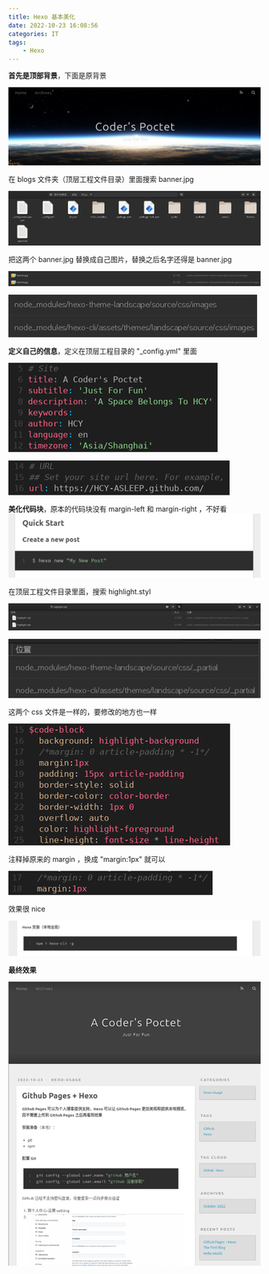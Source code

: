 ```yaml
---
title: Hexo 基本美化
date: 2022-10-23 16:08:56
categories: IT
tags:
    - Hexo
---
```

**首先是顶部背景**，下面是原背景<!--more-->

![](https://raw.githubusercontent.com/HCY-ASLEEP/picture-bed/main/picture-bed/2022.10.23.16.14.49.png)

在 blogs 文件夹（顶层工程文件目录）里面搜索 banner.jpg

![](https://raw.githubusercontent.com/HCY-ASLEEP/picture-bed/main/picture-bed/2022.10.23.16.17.17.png)

把这两个 banner.jpg 替换成自己图片，替换之后名字还得是 banner.jpg

![](https://raw.githubusercontent.com/HCY-ASLEEP/picture-bed/main/picture-bed/2022.10.23.16.19.21.png)


 
![](https://raw.githubusercontent.com/HCY-ASLEEP/picture-bed/main/picture-bed/2022.10.23.16.22.22.png)



**定义自己的信息**，定义在顶层工程目录的 "_config.yml" 里面

![](https://raw.githubusercontent.com/HCY-ASLEEP/picture-bed/main/picture-bed/2022.10.23.16.25.30.png)


 
![](https://raw.githubusercontent.com/HCY-ASLEEP/picture-bed/main/picture-bed/2022.10.23.16.27.38.png)



**美化代码块**，原本的代码块没有 margin-left 和 margin-right ，不好看
![](https://raw.githubusercontent.com/HCY-ASLEEP/picture-bed/main/picture-bed/2022.10.23.16.29.42.png)

在顶层工程文件目录里面，搜索 highlight.styl

![](https://raw.githubusercontent.com/HCY-ASLEEP/picture-bed/main/picture-bed/2022.10.23.16.32.39.png)


 
![](https://raw.githubusercontent.com/HCY-ASLEEP/picture-bed/main/picture-bed/2022.10.23.16.33.18.png)

这两个 css 文件是一样的，要修改的地方也一样

![](https://raw.githubusercontent.com/HCY-ASLEEP/picture-bed/main/picture-bed/2022.10.23.16.35.28.png)

注释掉原来的 margin ，换成 "margin:1px" 就可以

![](https://raw.githubusercontent.com/HCY-ASLEEP/picture-bed/main/picture-bed/2022.10.23.16.36.27.png)

效果很 nice

![](https://raw.githubusercontent.com/HCY-ASLEEP/picture-bed/main/picture-bed/2022.10.23.16.38.27.png)



**最终效果**

![](https://raw.githubusercontent.com/HCY-ASLEEP/picture-bed/main/picture-bed/2022.10.23.16.41.32.png)



